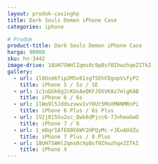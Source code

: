 ```yaml
---
layout: produk-casinghp
title: Dark Souls Demon iPhone Case
categories: iphone

# Produk
product-title: Dark Souls Demon iPhone Case
harga: 90000
sku: hn-3442
image-drive: 18UH7SWHlZqms0c9pBsf0IhwzhqeZITkI
gallery:
  - url: 1l8Usm6fip2MSv61sgT5EhFDgopVsfyP2
    title: iPhone 5 / 5s / SE
  - url: 1c1nQGk6g2cKUxAeQKFJE6VKAz7mlgKAB
    title: iPhone 6 / 6s
  - url: 1lWo9l5Jddszvwv1vY8Ut5MoXMWNMRnPi
    title: iPhone 6 Plus / 6s Plus
  - url: 1V2j015Su2uc_Qwk6dPjcc6-7JnhewGwO
    title: iPhone 7 / 8
  - url: 1_mDqrIAfEQ0E6WY2HPQyMc-rJEuAOdZu
    title: iPhone 7 Plus / 8 Plus
  - url: 18UH7SWHlZqms0c9pBsf0IhwzhqeZITkI
    title: iPhone X
---
```

